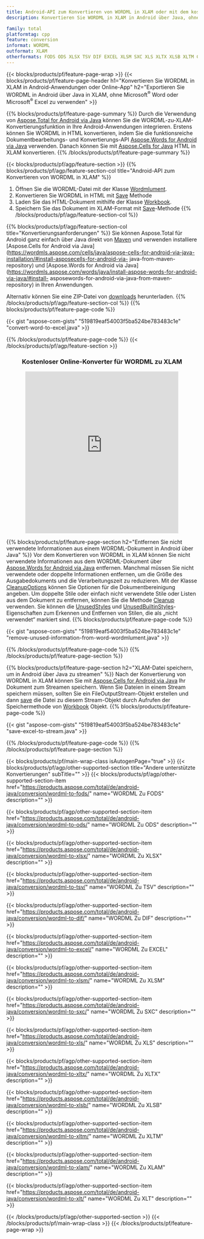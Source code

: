 ```yaml
---
title: Android-API zum Konvertieren von WORDML in XLAM oder mit dem kostenlosen Online Converter
description: Konvertieren Sie WORDML in XLAM in Android über Java, ohne Microsoft Word oder Microsoft Excel zu verwenden oder online. Testen Sie schnell den kostenlosen CSV-zu-DOC-Online-Konverter, bevor Sie den Code integrieren.

family: total
platformtag: cpp
feature: conversion
informat: WORDML
outformat: XLAM
otherformats: FODS ODS XLSX TSV DIF EXCEL XLSM SXC XLS XLTX XLSB XLTM CSV XLT
---
```

{{< blocks/products/pf/feature-page-wrap >}}
{{< blocks/products/pf/feature-page-header h1="Konvertieren Sie WORDML in XLAM in Android-Anwendungen oder Online-App" h2="Exportieren Sie WORDML in Android über Java in XLAM, ohne Microsoft<sup>&reg;</sup> Word oder Microsoft<sup>&reg;</sup> Excel zu verwenden" >}}

{{% blocks/products/pf/feature-page-summary %}}
Durch die Verwendung von [Aspose.Total for Android via Java](https://products.aspose.com/total/android-java/) können Sie die WORDML-zu-XLAM-Konvertierungsfunktion in Ihre Android-Anwendungen integrieren. Erstens können Sie WORDML in HTML konvertieren, indem Sie die funktionsreiche Dokumentbearbeitungs- und Konvertierungs-API [Aspose.Words for Android via Java](https://products.aspose.com/words/android-java/) verwenden. Danach können Sie mit [Aspose.Cells for Java](https://products.aspose.com/cells/android-java/) HTML in XLAM konvertieren. 
{{% /blocks/products/pf/feature-page-summary  %}}

{{< blocks/products/pf/agp/feature-section >}}
{{% blocks/products/pf/agp/feature-section-col title="Android-API zum Konvertieren von WORDML in XLAM" %}}
1. Öffnen Sie die WORDML-Datei mit der Klasse [Wordmlument](https://reference.aspose.com/words/java/com.aspose.words/Wordmlument).
2. Konvertieren Sie WORDML in HTML mit [Save](https://reference.aspose.com/words/java/com.aspose.words/Wordmlument#save(java.lang.String,com.aspose.words.SaveOptions) ) Methode
3. Laden Sie das HTML-Dokument mithilfe der Klasse [Workbook](https://reference.aspose.com/cells/java/com.aspose.cells/Workbook).
4. Speichern Sie das Dokument im XLAM-Format mit [Save](https://reference.aspose.com/cells/java/com.aspose.cells/workbook#save(java.lang.String,%20com.aspose.cells.SaveOptions))-Methode
{{% /blocks/products/pf/agp/feature-section-col %}}

{{% blocks/products/pf/agp/feature-section-col title="Konvertierungsanforderungen" %}}
Sie können Aspose.Total für Android ganz einfach über Java direkt von [Maven](https://releases.aspose.com/total/java/) und verwenden installiere [Aspose.Cells for Android via Java](https://wordmls.aspose.com/cells/java/aspose-cells-for-android-via-java-installation/#install-asposecells-for-android-via- java-from-maven-repository) und [Aspose.Words for Android via Java](https://wordmls.aspose.com/words/java/install-aspose-words-for-android-via-java/#install- asposewords-for-android-via-java-from-maven-repository) in Ihren Anwendungen.

Alternativ können Sie eine ZIP-Datei von [downloads](https://releases.aspose.comtotal/androidjava) herunterladen.
{{% /blocks/products/pf/agp/feature-section-col %}}
{{% blocks/products/pf/feature-page-code %}}

{{< gist "aspose-com-gists" "519819eaf54003f5ba524be783483c1e" "convert-word-to-excel.java" >}}



{{% /blocks/products/pf/feature-page-code %}}
{{< /blocks/products/pf/agp/feature-section >}}
<div class="container-fluid agp-content bg-white aboutfile box-1 vh100 section nopbtm">
<div class=container>
<div class=row>
<div class="demobox tc col-md-12 padding-0" align="center">

<h3>Kostenloser Online-Konverter für WORDML zu XLAM</h3>

<iframe style="border: none; height: 426px;" scrolling="no" src="https://total-conversion-app-65z5r2lp.qa.k8s.dynabic.com/?to=xlam&from=wordml" id="child-iframe" width="80%"></iframe>

</div></div>
</div></div>

{{% blocks/products/pf/feature-page-section  h2="Entfernen Sie nicht verwendete Informationen aus einem WORDML-Dokument in Android über Java" %}}
Vor dem Konvertieren von WORDML in XLAM können Sie nicht verwendete Informationen aus dem WORDML-Dokument über [Aspose.Words for Android via Java](https://products.aspose.com/words/android-java/) entfernen. Manchmal müssen Sie nicht verwendete oder doppelte Informationen entfernen, um die Größe des Ausgabedokuments und die Verarbeitungszeit zu reduzieren. Mit der Klasse [CleanupOptions](https://reference.aspose.com/words/java/com.aspose.words/CleanupOptions) können Sie Optionen für die Dokumentbereinigung angeben. Um doppelte Stile oder einfach nicht verwendete Stile oder Listen aus dem Dokument zu entfernen, können Sie die Methode [Cleanup](https://reference.aspose.com/words/java/com.aspose.words/Wordmlument#cleanup()) verwenden. Sie können die [UnusedStyles](https://reference.aspose.com/words/java/com.aspose.words/cleanupoptions#UnusedStyles) und [UnusedBuiltinStyles](https://reference.aspose.com/words/java/com.aspose.words/cleanupoptions#UnusedBuiltinStyles)-Eigenschaften zum Erkennen und Entfernen von Stilen, die als „nicht verwendet“ markiert sind.
{{% blocks/products/pf/feature-page-code %}}

{{< gist "aspose-com-gists" "519819eaf54003f5ba524be783483c1e" "remove-unused-information-from-word-wordmlument.java" >}}

{{% /blocks/products/pf/feature-page-code  %}}
{{% /blocks/products/pf/feature-page-section %}}

{{% blocks/products/pf/feature-page-section  h2="XLAM-Datei speichern, um in Android über Java zu streamen" %}}
Nach der Konvertierung von WORDML in XLAM können Sie mit [Aspose.Cells for Android via Java](https://products.aspose.com/cells/android-java/) Ihr Dokument zum Streamen speichern. Wenn Sie Dateien in einem Stream speichern müssen, sollten Sie ein FileOutputStream-Objekt erstellen und dann [save](https://reference.aspose.com/cells/java/com.aspose.cells/workbook#save(java.io.OutputStream,%20com.aspose.cells.SaveOptions)) die Datei zu diesem Stream-Objekt durch Aufrufen der Speichermethode von [Workbook](https://reference.aspose.com/cells/java/com.aspose.cells/Workbook) Objekt.
{{% blocks/products/pf/feature-page-code %}}

{{< gist "aspose-com-gists" "519819eaf54003f5ba524be783483c1e" "save-excel-to-stream.java" >}}

{{% /blocks/products/pf/feature-page-code  %}}
{{% /blocks/products/pf/feature-page-section %}}

{{< blocks/products/pf/main-wrap-class isAutogenPage="true" >}}
{{< blocks/products/pf/agp/other-supported-section title="Andere unterstützte Konvertierungen" subTitle="" >}}
{{< blocks/products/pf/agp/other-supported-section-item href="https://products.aspose.com/total/de/android-java/conversion/wordml-to-fods/" name="WORDML Zu FODS" description="" >}}

{{< blocks/products/pf/agp/other-supported-section-item href="https://products.aspose.com/total/de/android-java/conversion/wordml-to-ods/" name="WORDML Zu ODS" description="" >}}

{{< blocks/products/pf/agp/other-supported-section-item href="https://products.aspose.com/total/de/android-java/conversion/wordml-to-xlsx/" name="WORDML Zu XLSX" description="" >}}

{{< blocks/products/pf/agp/other-supported-section-item href="https://products.aspose.com/total/de/android-java/conversion/wordml-to-tsv/" name="WORDML Zu TSV" description="" >}}

{{< blocks/products/pf/agp/other-supported-section-item href="https://products.aspose.com/total/de/android-java/conversion/wordml-to-dif/" name="WORDML Zu DIF" description="" >}}

{{< blocks/products/pf/agp/other-supported-section-item href="https://products.aspose.com/total/de/android-java/conversion/wordml-to-excel/" name="WORDML Zu EXCEL" description="" >}}

{{< blocks/products/pf/agp/other-supported-section-item href="https://products.aspose.com/total/de/android-java/conversion/wordml-to-xlsm/" name="WORDML Zu XLSM" description="" >}}

{{< blocks/products/pf/agp/other-supported-section-item href="https://products.aspose.com/total/de/android-java/conversion/wordml-to-sxc/" name="WORDML Zu SXC" description="" >}}

{{< blocks/products/pf/agp/other-supported-section-item href="https://products.aspose.com/total/de/android-java/conversion/wordml-to-xls/" name="WORDML Zu XLS" description="" >}}

{{< blocks/products/pf/agp/other-supported-section-item href="https://products.aspose.com/total/de/android-java/conversion/wordml-to-xltx/" name="WORDML Zu XLTX" description="" >}}

{{< blocks/products/pf/agp/other-supported-section-item href="https://products.aspose.com/total/de/android-java/conversion/wordml-to-xlsb/" name="WORDML Zu XLSB" description="" >}}

{{< blocks/products/pf/agp/other-supported-section-item href="https://products.aspose.com/total/de/android-java/conversion/wordml-to-xltm/" name="WORDML Zu XLTM" description="" >}}

{{< blocks/products/pf/agp/other-supported-section-item href="https://products.aspose.com/total/de/android-java/conversion/wordml-to-xlam/" name="WORDML Zu XLAM" description="" >}}

{{< blocks/products/pf/agp/other-supported-section-item href="https://products.aspose.com/total/de/android-java/conversion/wordml-to-xlt/" name="WORDML Zu XLT" description="" >}}


{{< /blocks/products/pf/agp/other-supported-section >}}
{{< /blocks/products/pf/main-wrap-class >}}
{{< /blocks/products/pf/feature-page-wrap >}}